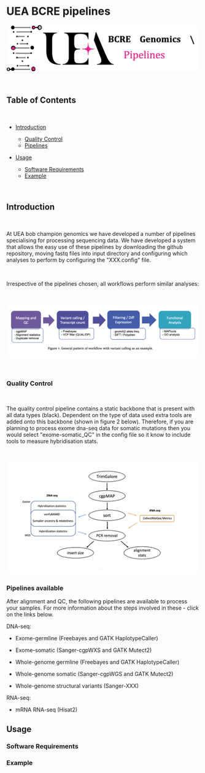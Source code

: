 # UEA BCRE pipelines

![logo](misc/logo.png)


<br />

<!-- TABLE OF CONTENTS -->
## Table of Contents

<br />

* [Introduction](#Introduction)
  - [Quality Control](#Quality-Control)
  - [Pipelines](#Pipelines-available)

* [Usage](#Usage)
  - [Software Requirements](#Software-Requirements)
  - [Example](#Example)

<br />


## Introduction

<br />

At UEA bob champion genomics we have developed a number of pipelines specialising for processing sequencing data. We have developed a system that allows the easy use of these pipelines by downloading the github repository, moving fastq files into input directory and configuring which analyses to perform by configuring the "XXX.config" file.

<br />

Irrespective of the pipelines chosen, all workflows perform similar analyses:

<br />

![figure-1](misc/figure1.png)

<br />



### Quality Control

<br />

The quality control pipeline contains a static backbone that is present with all data types (black). Dependent on the type of data used extra tools are added onto this backbone (shown in figure 2 below). Therefore, if you are planning to process exome dna-seq data for somatic mutations then you would select "exome-somatic_QC" in the config file so it know to include tools to measure hybridisation stats.

<br />

![figure-2](misc/figure2.png)



### Pipelines available

After alignment and QC, the following pipelines are available to process your samples. For more information about the steps involved in these - click on the links below.

DNA-seq:

  - Exome-germline (Freebayes and GATK HaplotypeCaller)
  - Exome-somatic (Sanger-cgpWXS and GATK Mutect2)

  - Whole-genome germline (Freebayes and GATK HaplotypeCaller)
  - Whole-genome somatic (Sanger-cgpWGS and GATK Mutect2)
  - Whole-genome structural variants (Sanger-XXX)


RNA-seq:

  - mRNA RNA-seq (Hisat2)



## Usage


### Software Requirements


### Example
